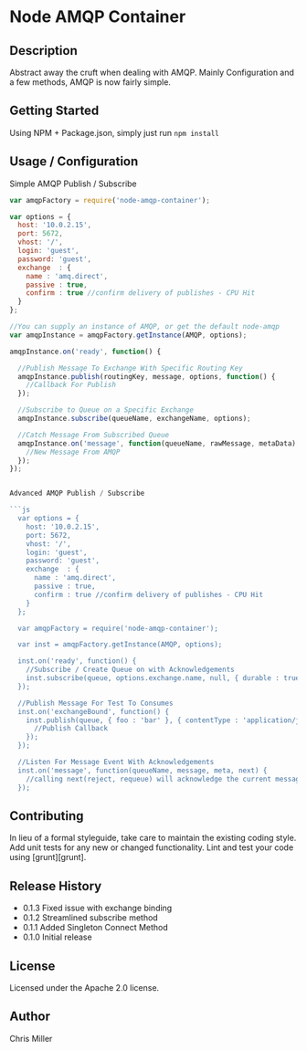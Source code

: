 # Node AMQP Container

## Description

Abstract away the cruft when dealing with AMQP.
Mainly Configuration and a few methods, AMQP is now fairly simple.

## Getting Started

Using NPM + Package.json, simply just run `npm install`

## Usage / Configuration

Simple AMQP Publish / Subscribe

```js
var amqpFactory = require('node-amqp-container');

var options = {
  host: '10.0.2.15',
  port: 5672,
  vhost: '/',
  login: 'guest',
  password: 'guest',
  exchange  : {
    name : 'amq.direct',
    passive : true,
    confirm : true //confirm delivery of publishes - CPU Hit
  }
};

//You can supply an instance of AMQP, or get the default node-amqp
var amqpInstance = amqpFactory.getInstance(AMQP, options);

amqpInstance.on('ready', function() {

  //Publish Message To Exchange With Specific Routing Key
  amqpInstance.publish(routingKey, message, options, function() {
    //Callback For Publish
  });

  //Subscribe to Queue on a Specific Exchange
  amqpInstance.subscribe(queueName, exchangeName, options);

  //Catch Message From Subscribed Queue
  amqpInstance.on('message', function(queueName, rawMessage, metaData) {
    //New Message From AMQP
  });
});


Advanced AMQP Publish / Subscribe

```js
  var options = {
    host: '10.0.2.15',
    port: 5672,
    vhost: '/',
    login: 'guest',
    password: 'guest',
    exchange  : {
      name : 'amq.direct',
      passive : true,
      confirm : true //confirm delivery of publishes - CPU Hit
    }
  };

  var amqpFactory = require('node-amqp-container');

  var inst = amqpFactory.getInstance(AMQP, options);

  inst.on('ready', function() {
    //Subscribe / Create Queue on with Acknowledgements
    inst.subscribe(queue, options.exchange.name, null, { durable : true, autoDelete : false }, { ack : true });
  });

  //Publish Message For Test To Consumes
  inst.on('exchangeBound', function() {
    inst.publish(queue, { foo : 'bar' }, { contentType : 'application/json'}, function(err) {
      //Publish Callback
    });
  });

  //Listen For Message Event With Acknowledgements
  inst.on('message', function(queueName, message, meta, next) {
    //calling next(reject, requeue) will acknowledge the current message and get the next
  });

```

## Contributing
In lieu of a formal styleguide, take care to maintain the existing coding style. Add unit tests for any new or changed functionality. Lint and test your code using [grunt][grunt].

## Release History

- 0.1.3 Fixed issue with exchange binding
- 0.1.2 Streamlined subscribe method
- 0.1.1 Added Singleton Connect Method
- 0.1.0 Initial release

## License

Licensed under the Apache 2.0 license.

## Author

Chris Miller
